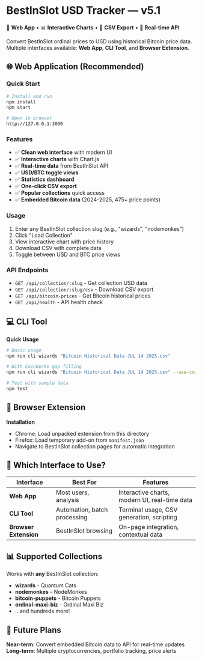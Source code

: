 
# BestInSlot USD Tracker — v5.1

🚀 **Web App** • 📊 **Interactive Charts** • 💾 **CSV Export** • 🔗 **Real-time API**

Convert BestInSlot ordinal prices to USD using historical Bitcoin price data. Multiple interfaces available: **Web App**, **CLI Tool**, and **Browser Extension**.

## 🌐 Web Application (Recommended)

### Quick Start
```bash
# Install and run
npm install
npm start

# Open in browser
http://127.0.0.1:3000
```

### Features
- ✅ **Clean web interface** with modern UI
- ✅ **Interactive charts** with Chart.js
- ✅ **Real-time data** from BestInSlot API
- ✅ **USD/BTC toggle views**
- ✅ **Statistics dashboard**
- ✅ **One-click CSV export**
- ✅ **Popular collections** quick access
- ✅ **Embedded Bitcoin data** (2024-2025, 475+ price points)

### Usage
1. Enter any BestInSlot collection slug (e.g., "wizards", "nodemonkes")
2. Click "Load Collection"
3. View interactive chart with price history
4. Download CSV with complete data
5. Toggle between USD and BTC price views

### API Endpoints
- `GET /api/collection/:slug` - Get collection USD data
- `GET /api/collection/:slug/csv` - Download CSV export
- `GET /api/bitcoin-prices` - Get Bitcoin historical prices
- `GET /api/health` - API health check

## 💻 CLI Tool

**Quick Usage**
```bash
# Basic usage
npm run cli wizards "Bitcoin Historical Data JUL 14 2025.csv"

# With CoinGecko gap filling
npm run cli wizards "Bitcoin Historical Data JUL 14 2025.csv" --use-coingecko

# Test with sample data
npm test
```

## 🔗 Browser Extension

**Installation**
- Chrome: Load unpacked extension from this directory
- Firefox: Load temporary add-on from `manifest.json`
- Navigate to BestInSlot collection pages for automatic integration

## 🎯 Which Interface to Use?

| Interface | Best For | Features |
|-----------|----------|----------|
| **Web App** | Most users, analysis | Interactive charts, modern UI, real-time data |
| **CLI Tool** | Automation, batch processing | Terminal usage, CSV generation, scripting |
| **Browser Extension** | BestInSlot browsing | On-page integration, contextual data |

## 📊 Supported Collections

Works with **any** BestInSlot collection:
- **wizards** - Quantum Cats
- **nodemonkes** - NodeMonkes
- **bitcoin-puppets** - Bitcoin Puppets
- **ordinal-maxi-biz** - Ordinal Maxi Biz
- ...and hundreds more!

## 🔮 Future Plans

**Near-term**: Convert embedded Bitcoin data to API for real-time updates
**Long-term**: Multiple cryptocurrencies, portfolio tracking, price alerts
